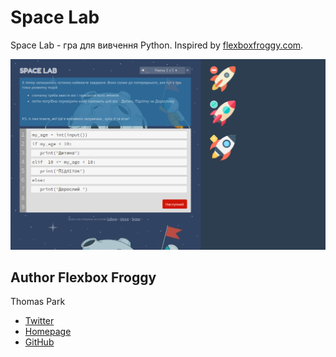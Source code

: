 Space Lab
=======

Space Lab - гра для вивчення Python.
 Inspired by [flexboxfroggy.com](http://flexboxfroggy.com).

![FontCDN screenshot](./images/space-lab-screen.png)

## Author Flexbox Froggy

Thomas Park

* [Twitter](https://twitter.com/thomashpark)
* [Homepage](http://thomaspark.co)
* [GitHub](https://github.com/thomaspark)

